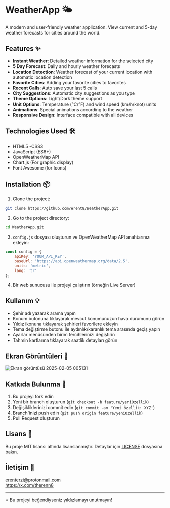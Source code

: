 # WeatherApp 🌤️
 
A modern and user-friendly weather application. View current and 5-day weather forecasts for cities around the world.

## Features ✨

- **Instant Weather**: Detailed weather information for the selected city
- **5 Day Forecast**: Daily and hourly weather forecasts
- **Location Detection**: Weather forecast of your current location with automatic location detection
- **Favorite Cities**: Adding your favorite cities to favorites
- **Recent Calls**: Auto save your last 5 calls
- **City Suggestions**: Automatic city suggestions as you type
- **Theme Options**: Light/Dark theme support
- **Unit Options**: Temperature (°C/°F) and wind speed (km/h/knot) units
- **Animations**: Special animations according to the weather
- **Responsive Design**: Interface compatible with all devices

## Technologies Used 🛠️

- HTML5
-CSS3
- JavaScript (ES6+)
- OpenWeatherMap API
- Chart.js (For graphic display)
- Font Awesome (for Icons)

## Installation 📦

1. Clone the project:
```bash
git clone https://github.com/erent8/WeatherApp.git
```

2. Go to the project directory:
```bash
cd WeatherApp.git
```

3. `config.js` dosyası oluşturun ve OpenWeatherMap API anahtarınızı ekleyin:
```javascript
const config = {
    apiKey: 'YOUR_API_KEY',
    baseUrl: 'https://api.openweathermap.org/data/2.5',
    units: 'metric',
    lang: 'tr'
};
```

4. Bir web sunucusu ile projeyi çalıştırın (örneğin Live Server)

## Kullanım 💡

- Şehir adı yazarak arama yapın
- Konum butonuna tıklayarak mevcut konumunuzun hava durumunu görün
- Yıldız ikonuna tıklayarak şehirleri favorilere ekleyin
- Tema değiştirme butonu ile aydınlık/karanlık tema arasında geçiş yapın
- Ayarlar menüsünden birim tercihlerinizi değiştirin
- Tahmin kartlarına tıklayarak saatlik detayları görün

## Ekran Görüntüleri 📸

![Ekran görüntüsü 2025-02-05 005131](https://github.com/user-attachments/assets/fc572af9-3466-4c22-a839-d7b6a601489e)



## Katkıda Bulunma 🤝

1. Bu projeyi fork edin
2. Yeni bir branch oluşturun (`git checkout -b feature/yeniOzellik`)
3. Değişikliklerinizi commit edin (`git commit -am 'Yeni özellik: XYZ'`)
4. Branch'inizi push edin (`git push origin feature/yeniOzellik`)
5. Pull Request oluşturun

## Lisans 📄

Bu proje MIT lisansı altında lisanslanmıştır. Detaylar için [LICENSE](LICENSE) dosyasına bakın.

## İletişim 📧

erenterzi@protonmail.com <br>
https://x.com/therenn8

---
⭐️ Bu projeyi beğendiyseniz yıldızlamayı unutmayın!
